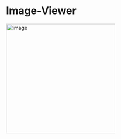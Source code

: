 # Image-Viewer
<img width="298" alt="image" src="https://github.com/user-attachments/assets/c6d4e007-4ab6-416c-9556-8a8773f327e8" />
